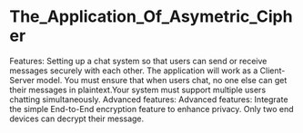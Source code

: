 # The_Application_Of_Asymetric_Cipher
Features: Setting up a chat system so that users can send or receive messages securely with each other. The application will work as a Client-Server model. You must ensure that when users chat, no one else can get their messages in plaintext.Your system must support multiple users chatting simultaneously. 
Advanced features: Advanced features: Integrate the simple End-to-End encryption feature to enhance privacy. Only two end devices can decrypt their message.